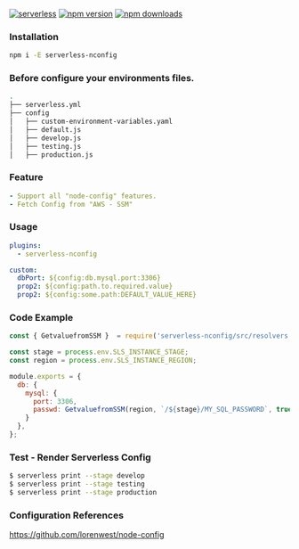[![serverless](http://public.serverless.com/badges/v3.svg)](http://www.serverless.com)
[![npm version](https://badge.fury.io/js/serverless-config.svg)](https://badge.fury.io/js/serverless-nconfig)
[![npm downloads](https://img.shields.io/npm/dt/serverless-nconfig.svg?style=flat)](https://www.npmjs.com/package/serverless-nconfig)

### Installation
```bash
npm i -E serverless-nconfig
```

### Before configure your environments files.
```bash
.
├── serverless.yml
├── config
│   ├── custom-environment-variables.yaml
│   ├── default.js
│   ├── develop.js
│   ├── testing.js
│   ├── production.js

```

### Feature
```yaml
- Support all "node-config" features.
- Fetch Config from "AWS - SSM"
```

### Usage
```yaml
plugins:
  - serverless-nconfig

custom:
  dbPort: ${config:db.mysql.port:3306}
  prop2: ${config:path.to.required.value}
  prop2: ${config:some.path:DEFAULT_VALUE_HERE}

```

### Code Example
```javascript
const { GetvaluefromSSM }  = require('serverless-nconfig/src/resolvers');

const stage = process.env.SLS_INSTANCE_STAGE;
const region = process.env.SLS_INSTANCE_REGION;

module.exports = {
  db: {
    mysql: {
      port: 3306,
      passwd: GetvaluefromSSM(region, `/${stage}/MY_SQL_PASSWORD`, true)
    }
  },
};
```

### Test - Render Serverless Config
```bash
$ serverless print --stage develop
$ serverless print --stage testing
$ serverless print --stage production
```


### Configuration References
https://github.com/lorenwest/node-config
